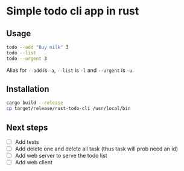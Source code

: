 # Simple todo cli app in rust

## Usage

```bash
todo --add "Buy milk" 3
todo --list
todo --urgent 3
```  

Alias for `--add` is `-a`, `--list` is `-l` and `--urgent` is `-u`.  

## Installation

```bash
cargo build --release
cp target/release/rust-todo-cli /usr/local/bin
```

## Next steps  

- [ ] Add tests
- [ ] Add delete one and delete all task (thus task will prob need an id)
- [ ] Add web server to serve the todo list
- [ ] Add web client 
